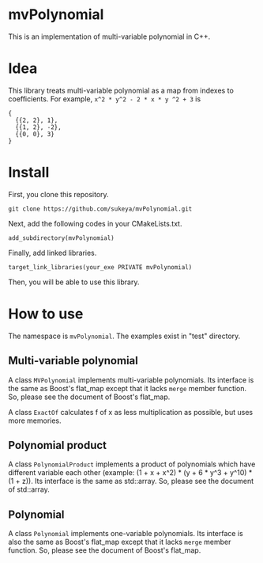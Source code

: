 # mvPolynomial
This is an implementation of multi-variable polynomial in C++.

# Idea
This library treats multi-variable polynomial as a map from indexes to coefficients.
For example, `x^2 * y^2 - 2 * x * y ^2 + 3` is
```
{
  {{2, 2}, 1},
  {{1, 2}, -2},
  {{0, 0}, 3}
}
```

# Install
First, you clone this repository.
```
git clone https://github.com/sukeya/mvPolynomial.git
```
Next, add the following codes in your CMakeLists.txt.
```
add_subdirectory(mvPolynomial)
```
Finally, add linked libraries.
```
target_link_libraries(your_exe PRIVATE mvPolynomial)
```
Then, you will be able to use this library.

# How to use
The namespace is `mvPolynomial`.
The examples exist in "test" directory.

## Multi-variable polynomial
A class `MVPolynomial` implements multi-variable polynomials.
Its interface is the same as Boost's flat_map except that it lacks `merge` member function.
So, please see the document of Boost's flat_map.

A class `ExactOf` calculates f of x as less multiplication as possible, but uses more memories.

## Polynomial product
A class `PolynomialProduct` implements a product of polynomials which have different variable each other (example: (1 + x + x^2) * (y + 6 * y^3 + y^10) * (1 + z)).
Its interface is the same as std::array.
So, please see the document of std::array.

## Polynomial
A class `Polynomial` implements one-variable polynomials.
Its interface is also the same as Boost's flat_map except that it lacks `merge` member function.
So, please see the document of Boost's flat_map.
